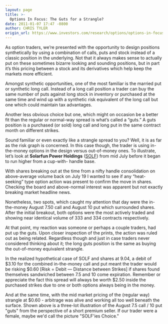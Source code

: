 ```yaml
---
layout: page
title: >-
  Options In Focus: The Guts for a Strangle?
date: 2011-01-07 17:47 -0800
author: CHRIS TYLER
origin_url: https://www.investors.com/research/options/options-in-focus-the-guts-for-a-strangle/
---
```






As option traders, we’re presented with the opportunity to design positions synthetically by using a combination of calls, puts and stock instead of a classic position in the underlying. Not that it always makes sense to actually put on these sometimes bizarre looking and sounding positions, but in part it’s this pricing between a stock and its derivatives which help keep the markets more efficient.

  

Amongst synthetic opportunities, one of the most familiar is the married put or synthetic long call. Instead of a long call position a trader can buy the same number of puts against long stock in inventory or purchased at the same time and wind up with a synthetic risk equivalent of the long call but one which could maintain tax advantages.

  

Another less obvious choice but one, which might on occasion be a better fit than the regular or normal-way spread is what’s called a “guts.” A guts position is a purchased (or sold) long call and long put in the same contract month on different strikes.

  

Sound familiar or even exactly like a strangle spread to you? Well, it is as far as the risk graph is concerned. In this case though, the trader is using in-the-money options in the design versus out-of-money ones. To illustrate, let’s look at **Solarfun Power Holdings**  ([SOLF](https://research.investors.com/quote.aspx?symbol=SOLF)) from mid July before it began to run higher from a cup-with- handle base.

  

With shares breaking out at the time from a nifty handle consolidation on above-average volume back on July 19 I wanted to see if any “heat-seeking” type option action was present to confirm the move in shares. Checking the board and above-normal interest was apparent but not exactly breaking market headline news.

  

Nonetheless, two spots, which caught my attention that day were the in-the-money August 7.50 call and August 10 put which surrounded shares. After the initial breakout, both options were the most actively traded and showing near identical volume of 333 and 334 contracts respectively.

  

At that point, my reaction was someone or perhaps a couple traders, had put up the guts. Upon closer inspection of the prints, the action was ruled out as being related. Regardless though and just in case traders never considered thinking about it; the long guts position is the same as buying the out-of-money equivalent strangle.

  

  

In the realized hypothetical case of SOLF and shares at 9.04, a debit of $3.10 for the combined in-the-money call and put meant the trader would be risking $0.60 [Risk = Debit — Distance between Strikes] if shares found themselves sandwiched between 7.5 and 10 come expiration. Remember or appreciate the fact this spread will always be worth $2.50 inside the purchased strikes due to one or both options always being in the money.

  

And at the same time, with the mid market pricing of the (regular way) strangle at $0.60 - arbitrage was alive and working all too well beneath the surface. Shown above is a three-lot illustration of the August 7.5 call / 10 put "guts" from the perspective of a short premium seller. If our trader were a female, maybe we'd call the picture "SOLF'ies Choice."




